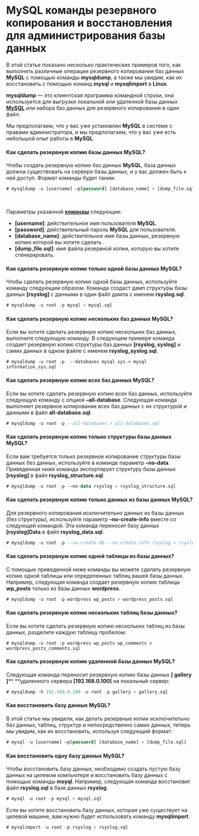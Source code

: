 # MySQL команды резервного копирования и восстановления для администрирования базы данных
В этой статье показано несколько практических примеров того, как выполнять различные операции резервного копирования баз данных **MySQL** с помощью команды **mysqldump**, а также мы увидим, как их восстановить с помощью команд **mysql** и **mysqlimport** в **Linux**.

**mysqldump** — это клиентская программа командной строки, она используется для выгрузки локальной или удаленной базы данных [**MySQL**](https://blog.sedicomm.com/2019/12/12/mysqldumper-instrument-rezervnogo-kopirovaniya-bazy-dannyh-mysql/) или набора баз данных для резервного копирования в один файл.

Мы предполагаем, что у вас уже установлен **MySQL** в системе  с правами администратора, и мы предполагаем, что у вас уже есть небольшой опыт работы в **MySQL**.

#### Как сделать резервную копию базы данных MySQL?

Чтобы создать резервную копию баз данных **MySQL**, база данных должна существовать на сервере базы данных, и у вас должен быть к ней доступ. Формат команды будет таким:

```sql
# mysqldump -u [username] –p[password] [database_name] > [dump_file.sql]
```

 

Параметры указанной [**команды**](https://blog.sedicomm.com/2019/10/23/kak-zapuskat-zaprosy-mysql-mariadb-neposredstvenno-iz-komandnoj-stroki-v-linux/) следующие:

* **\[username]**: действительное имя пользователя **MySQL**.
* **\[password]**: действительный пароль **MySQL** для пользователя.
* **\[database\_name]**: действительное имя базы данных, резервную копию которой вы хотите сделать .
* **\[dump\_file.sql]**: имя файла резервной копии, которую вы хотите сгенерировать.

#### Как сделать резервную копию только одной базы данных MySQL?
Чтобы сделать резервную копию одной базы данных, используйте команду следующим образом. Команда создаст дамп структуры базы данных **\[rsyslog]** с данными в один файл дампа с именем **rsyslog.sql**.

```sql
# mysqldump -u root -p mysql > mysql.sql
```

#### Как сделать резервную копию нескольких баз данных MySQL?

Если вы хотите сделать резервную копию нескольких баз данных, выполните следующую команду. В следующем примере команда создает резервную копию структуры баз данных **\[rsyslog, syslog]** и самих данных в одном файле с именем **rsyslog\_syslog.sql**.

```
# mysqldump -u root -p  --databases mysql sys > mysql information_sys.sql
```

#### Как сделать резервную копию всех баз данных MySQL?

Если вы хотите сделать резервную копию всех баз данных, используйте следующую команду с опцией **–all-database**. Следующая команда выполняет резервное копирование всех баз данных с их структурой и данными в файл **all-database.sql**.

```sql
# mysqldump -u root -p --all-databases > all-databases.sql
```

#### Как сделать резервную копию только структуры базы данных MySQL?

Если вам требуется только резервное копирование структуры базы данных без данных, используйте в команде параметр **–no-data**. Приведенная ниже команда экспортирует структуру базы данных **\[rsyslog]** в файл **rsyslog\_structure.sql**.

```sql
# mysqldump -u root -p -–no-data rsyslog > rsyslog_structure.sql
```

#### Как сделать резервную копию только данных из базы данных MySQL?

Для резервного копирования исключительно данных из базы данных (без структуры), используйте параметр **–no-create-info** вместе со следующей командой. Эта команда переносит базу данных **\[rsyslog]Data** в файл **rsyslog\_data.sql**.

```sql
# mysqldump -u root -p --no-create-db --no-create-info rsyslog > rsyslog_data.sql
```

#### Как сделать резервную копию одной таблицы из базы данных?

С помощью приведенной ниже команды вы можете сделать резервную копию одной таблицы или определенных таблиц вашей базы данных. Например, следующая команда создает резервную копию таблицы **wp\_posts** только из базы данных **wordpress**.
```sql
# mysqldump -u root -p wordpress wp_posts > wordpress_posts.sql
```

#### Как сделать резервную копию нескольких таблиц базы данных?

Если вы хотите сделать резервную копию нескольких таблиц из базы данных, разделите каждую таблицу пробелом:

```
# mysqldump -u root -p wordpress wp_posts wp_comments > wordpress_posts_comments.sql
```

#### Как сделать резервную копию удаленной базы данных MySQL?

Следующая команда переносит резервную копию базы данных **\[ gallery ]**** **удаленного сервера **\[192.168.0.100]** на локальный сервер:

```sql
# mysqldump -h 192.168.0.100 -u root -p gallery > gallery.sql
```

#### Как восстановить базу данных MySQL?

В этой статье мы увидели, как делать резервные копии исключительно баз данных, таблиц, структур и непосредственно самих данных, теперь мы увидим, как их восстановить, используя следующий формат:

```sql
# mysql -u [username] –p[password] [database_name] < [dump_file.sql]
```


#### Как восстановить одну базу данных MySQL?

Чтобы восстановить базу данных, необходимо создать пустую базу данных на целевом компьютере и восстановить базу данных с помощью команды **msyql**. Например, следующая команда восстановит файл **rsyslog.sql** в базе данных **rsyslog**.

```sql
# mysql -u root -p mysql < mysql.sql
```


Если вы хотите восстановить базу данных, которая уже существует на целевой машине, вам нужно будет использовать команду **mysqlimport**.

```sql
# mysqlimport -u root -p rsyslog < rsyslog.sql
```
